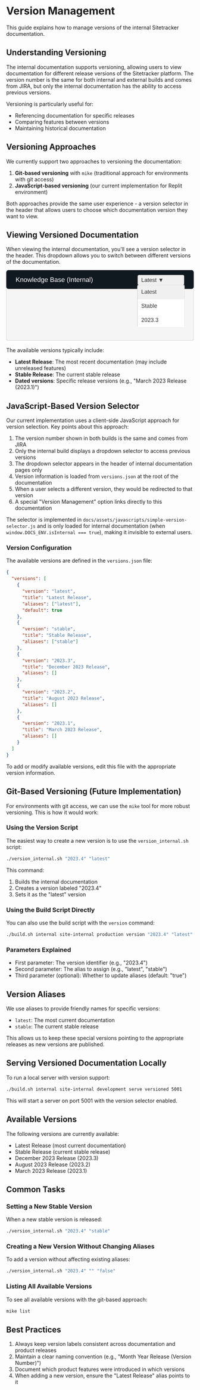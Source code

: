 # Version Management

This guide explains how to manage versions of the internal Sitetracker documentation.

## Understanding Versioning

The internal documentation supports versioning, allowing users to view documentation for different release versions of the Sitetracker platform. The version number is the same for both internal and external builds and comes from JIRA, but only the internal documentation has the ability to access previous versions.

Versioning is particularly useful for:

- Referencing documentation for specific releases
- Comparing features between versions
- Maintaining historical documentation

## Versioning Approaches

We currently support two approaches to versioning the documentation:

1. **Git-based versioning** with `mike` (traditional approach for environments with git access)
2. **JavaScript-based versioning** (our current implementation for Replit environment)

Both approaches provide the same user experience - a version selector in the header that allows users to choose which documentation version they want to view.

## Viewing Versioned Documentation

When viewing the internal documentation, you'll see a version selector in the header. This dropdown allows you to switch between different versions of the documentation.

![Version Selector](../assets/images/version-selector.png)

The available versions typically include:

- **Latest Release**: The most recent documentation (may include unreleased features)
- **Stable Release**: The current stable release
- **Dated versions**: Specific release versions (e.g., "March 2023 Release (2023.1)")

## JavaScript-Based Version Selector

Our current implementation uses a client-side JavaScript approach for version selection. Key points about this approach:

1. The version number shown in both builds is the same and comes from JIRA
2. Only the internal build displays a dropdown selector to access previous versions
3. The dropdown selector appears in the header of internal documentation pages only
4. Version information is loaded from `versions.json` at the root of the documentation
5. When a user selects a different version, they would be redirected to that version
6. A special "Version Management" option links directly to this documentation

The selector is implemented in `docs/assets/javascripts/simple-version-selector.js` and is only loaded for internal documentation (when `window.DOCS_ENV.isInternal === true`), making it invisible to external users.

### Version Configuration

The available versions are defined in the `versions.json` file:

```json
{
  "versions": [
    {
      "version": "latest",
      "title": "Latest Release",
      "aliases": ["latest"],
      "default": true
    },
    {
      "version": "stable",
      "title": "Stable Release",
      "aliases": ["stable"]
    },
    {
      "version": "2023.3",
      "title": "December 2023 Release",
      "aliases": []
    },
    {
      "version": "2023.2",
      "title": "August 2023 Release",
      "aliases": []
    },
    {
      "version": "2023.1",
      "title": "March 2023 Release",
      "aliases": []
    }
  ]
}
```

To add or modify available versions, edit this file with the appropriate version information.

## Git-Based Versioning (Future Implementation)

For environments with git access, we can use the `mike` tool for more robust versioning. This is how it would work:

### Using the Version Script

The easiest way to create a new version is to use the `version_internal.sh` script:

```bash
./version_internal.sh "2023.4" "latest"
```

This command:
1. Builds the internal documentation
2. Creates a version labeled "2023.4" 
3. Sets it as the "latest" version

### Using the Build Script Directly

You can also use the build script with the `version` command:

```bash
./build.sh internal site-internal production version "2023.4" "latest"
```

### Parameters Explained

- First parameter: The version identifier (e.g., "2023.4")
- Second parameter: The alias to assign (e.g., "latest", "stable")
- Third parameter (optional): Whether to update aliases (default: "true")

## Version Aliases

We use aliases to provide friendly names for specific versions:

- `latest`: The most current documentation
- `stable`: The current stable release

This allows us to keep these special versions pointing to the appropriate releases as new versions are published.

## Serving Versioned Documentation Locally

To run a local server with version support:

```bash
./build.sh internal site-internal development serve versioned 5001
```

This will start a server on port 5001 with the version selector enabled.

## Available Versions

The following versions are currently available:

- Latest Release (most current documentation)
- Stable Release (current stable release)
- December 2023 Release (2023.3)
- August 2023 Release (2023.2)
- March 2023 Release (2023.1)

## Common Tasks

### Setting a New Stable Version

When a new stable version is released:

```bash
./version_internal.sh "2023.4" "stable"
```

### Creating a New Version Without Changing Aliases

To add a version without affecting existing aliases:

```bash
./version_internal.sh "2023.4" "" "false"
```

### Listing All Available Versions

To see all available versions with the git-based approach:

```bash
mike list
```

## Best Practices

1. Always keep version labels consistent across documentation and product releases
2. Maintain a clear naming convention (e.g., "Month Year Release (Version Number)")
3. Document which product features were introduced in which versions
4. When adding a new version, ensure the "Latest Release" alias points to it